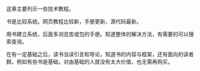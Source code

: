 这章主要列示一些技术教程。

书是比较系统。网页教程比较新，手册更新，源代码最新。

用书建立系统，后面多浏览库或包的手册。知道整体的解决方法，有需要的可以搜索查询。

在有一定基础之后，读书当读引言和导论，知道书的内容与框架，还有面向的读者群。例如有些书是基础，对由基础的人就没有太大价值，也无需再购买。